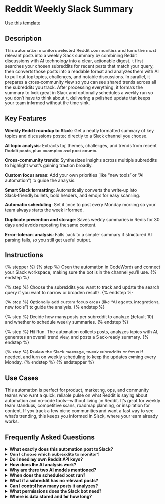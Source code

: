 # Reddit Weekly Slack Summary

<a href="https://codewords.agemo.ai/run/reddit_weekly_slack_summary" class="button primary">Use this template</a>

## Description

This automation monitors selected Reddit communities and turns the most relevant posts into a weekly Slack summary by combining Reddit discussions with AI technology into a clear, actionable digest. It first searches your chosen subreddits for recent posts that match your query, then converts those posts into a readable format and analyzes them with AI to pull out top topics, challenges, and notable discussions. In parallel, it prepares a cross‑community view so you can see shared trends across all the subreddits you track. After processing everything, it formats the summary to look great in Slack and optionally schedules a weekly run so you don’t have to think about it, delivering a polished update that keeps your team informed without the time sink.

## Key Features

**Weekly Reddit roundup to Slack**: Get a neatly formatted summary of key topics and discussions posted directly to a Slack channel you choose.

**AI topic analysis**: Extracts top themes, challenges, and trends from recent Reddit posts, plus examples and post counts.

**Cross‑community trends**: Synthesizes insights across multiple subreddits to highlight what’s gaining traction broadly.

**Custom focus areas**: Add your own priorities (like “new tools” or “AI automation”) to guide the analysis.

**Smart Slack formatting**: Automatically converts the write‑up into Slack‑friendly bullets, bold headers, and emojis for easy scanning.

**Automatic scheduling**: Set it once to post every Monday morning so your team always starts the week informed.

**Duplicate prevention and storage**: Saves weekly summaries in Redis for 30 days and avoids reposting the same content.

**Error‑tolerant analysis**: Falls back to a simpler summary if structured AI parsing fails, so you still get useful output.

## Instructions

{% stepper %}
{% step %}
Open the automation in CodeWords and connect your Slack workspace, making sure the bot is in the channel you’ll use.
{% endstep %}

{% step %}
Choose the subreddits you want to track and update the search query if you want to narrow or broaden results.
{% endstep %}

{% step %}
Optionally add custom focus areas (like “AI agents, integrations, new tools”) to guide the analysis.
{% endstep %}

{% step %}
Decide how many posts per subreddit to analyze (default 10) and whether to schedule weekly summaries.
{% endstep %}

{% step %}
Hit Run. The automation collects posts, analyzes topics with AI, generates an overall trend view, and posts a Slack‑ready summary.
{% endstep %}

{% step %}
Review the Slack message, tweak subreddits or focus if needed, and turn on weekly scheduling to keep the updates coming every Monday.
{% endstep %}
{% endstepper %}

## Use Cases

This automation is perfect for product, marketing, ops, and community teams who want a quick, reliable pulse on what Reddit is saying about automation and no‑code tools—without living on Reddit. It’s great for weekly team standups, competitive scans, roadmap planning, or inspiration for content. If you track a few niche communities and want a fast way to see what’s trending, this keeps you informed in Slack, where your team already works.

## Frequently Asked Questions

<details>

<summary><strong>What exactly does this automation post to Slack?</strong></summary>

It shares a weekly summary with a title, the week’s date range, top topics, and notable discussions for each subreddit, and a short list of key cross‑community trends—formatted for easy scanning.

</details>

<details>

<summary><strong>Can I choose which subreddits to monitor?</strong></summary>

Yes. Provide a list like \["nocode", "automation"] and a simple search query to focus on posts that matter to you.

</details>

<details>

<summary><strong>Do I need my own Reddit API keys?</strong></summary>

No. This uses the CodeWords Reddit service to fetch posts—no separate Reddit credentials required.

</details>

<details>

<summary><strong>How does the AI analysis work?</strong></summary>

The automation converts recent posts to a clean text format and uses AI technology (gemini-2.5-flash via the CodeWords runtime) to identify topics, themes, and discussions. If structured output fails, it falls back to a simpler summary.



</details>

<details>

<summary><strong>Why are there two AI models mentioned?</strong></summary>

Gemini-2.5-flash handles topic and trend analysis. gpt-4o is used only to format the final message so it looks great in Slack.



</details>

<details>

<summary><strong>When does the scheduled post run?</strong></summary>

By default, it sets a weekly schedule for Monday at 09:00. Timezone follows your runtime environment.

</details>

<details>

<summary><strong>What if a subreddit has no relevant posts?</strong></summary>

The automation skips empty results and continues with others. If none return data, you’ll get a clear error so you can adjust subreddits or the query.

</details>

<details>

<summary><strong>Can I control how many posts it analyzes?</strong></summary>

Yes. Set posts\_per\_subreddit between 5 and 25 (default is 10).

</details>

<details>

<summary><strong>What permissions does the Slack bot need?</strong></summary>

It needs to list channels and post messages. Make sure the bot is added to the target channel and has posting permissions.

</details>

<details>

<summary><strong>Where is data stored and for how long?</strong></summary>

A compact record of each week’s summary is stored in Redis for about 30 days to prevent duplicates and help with traceability.

</details>

